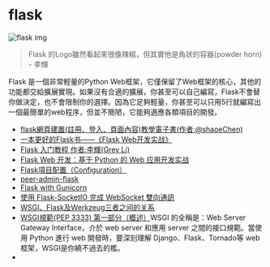 # flask
![flask img](https://flask.palletsprojects.com/en/2.2.x/_images/flask-logo.png)

> Flask 的Logo雖然看起來很像辣椒，但其實他是角狀的容器(powder horn)  
>\- 李輝

Flask 是一個非常輕量的Python Web框架，它僅保留了Web框架的核心，其他的功能都交給擴展實現。如果沒有合適的擴展，你甚至可以自己編寫，Flask不會替你做決定，也不會限制你的選擇。因為它足夠輕量，你甚至可以只用5行就編寫出一個最簡單的web程序，但並不簡陋，它能夠適應各類項目的開發。

- [flask網頁建置(註冊、登入、頁面內容)教學電子書(作者:@shaoeChen)](https://hackmd.io/@shaoeChen/HJiZtEngG/https%3A%2F%2Fhackmd.io%2Fs%2FrkgXYoBeG)
- [一本更好的Flask书——《Flask Web开发实战》](https://zhuanlan.zhihu.com/p/29907260)
- [Flask 入门教程 作者:李輝(Grey Li)](https://tutorial.helloflask.com/)
- [Flask Web 开发：基于 Python 的 Web 应用开发实战](https://l1nwatch.gitbook.io/flask-web-python-web/)
- [Flask項目配置（Configuration）
](https://zhuanlan.zhihu.com/p/24055329)
- [peer-admin-flask](https://gitee.com/pear-admin/pear-admin-flask)
- [Flask with Gunicorn](https://sean22492249.medium.com/flask-with-gunicorn-9a37bca29227)
- [使用 Flask-SocketIO 完成 WebSocket 雙向通訊](https://medium.com/@charming_rust_oyster_221/%E4%BD%BF%E7%94%A8-flask-socketio-%E5%AE%8C%E6%88%90-websocket-%E9%9B%99%E5%90%91%E9%80%9A%E8%A8%8A-49fd734f52ae)
- [WSGI、Flask及Werkzeug三者之间的关系](https://blog.csdn.net/lovedingd/article/details/106685914)
- [WSGI規範(PEP 3333) 第一部分（概述）](https://zhuanlan.zhihu.com/p/27600327)WSGI 的全稱是：Web Server Gateway Interface，介於 web server 和應用 server 之間的接口規範。當使用 Python 進行 web 開發時，要深刻理解 Django、Flask、Tornado等 web 框架，WSGI是你繞不過去的檻。
- 
